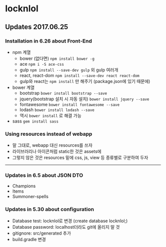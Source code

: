 # locknlol

## Updates 2017.06.25

### Installation in 6.26 about Front-End
* npm 계열
    * bower (없다면) ```npm install bower -g```
    * ace ```npm i -S ace-css```
    * gulp ```npm install --save-dev gulp``` 외 gulp 여러개
    * react, react-dom ```npm install --save-dev react react-dom```
    * gulp와 react는 ```npm install``` 만 해주기 (package.json에 있기 때문에)
* bower 계열
    * bootstrap ```bower install bootstrap --save```
    * jquery(bootstrap 설치 시 자동 설치) ```bower install jquery --save```
    * fontawesome ```bower install fontawesome --save```
    * lodash ```bower install lodash --save```
    * 역시 ```bower install``` 로 해결 가능
* sass ```gem install sass```

### Using resources instead of webapp 
* 말 그대로, webapp 대신 resources를 쓰자
* 라이브러리나 아이콘처럼 static한 것은 assets에
* 그렇지 않은 것은 resources 밑에 css, js, view 등 종류별로 구분하여 두자

---

### Updates in 6.5 about JSON DTO
* Champions
* Items
* Summoner-spells

### Updates in 5.30 about configuration
* Database test: locknlol로 변경 (create database locknlol;)
* Database password: localhost더라도 git에 올리지 말 것
* gitignore: src/generated 추가
* build.gradle 변경
